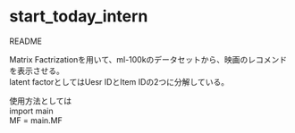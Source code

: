 
# start_today_intern  
README

Matrix Factrizationを用いて、ml-100kのデータセットから、映画のレコメンドを表示させる。  
latent factorとしてはUesr IDとItem IDの2つに分解している。  

使用方法としては  
import main  
MF = main.MF
